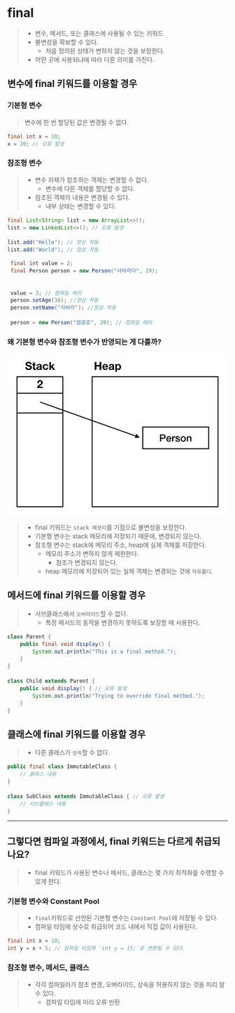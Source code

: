 # final
> - 변수, 메서드, 또는 클래스에 사용될 수 있는 키워드
> - 불변성을 확보할 수 있다.
>   - 처음 정의된 상태가 변하지 않는 것을 보장한다.
> - 어떤 곳에 사용되냐에 따라 다른 의미를 가진다.

## 변수에 final 키워드를 이용할 경우
### 기본형 변수
> 변수에 한 번 할당된 값은 변경될 수 없다.
```java
final int x = 10;
x = 20; // 오류 발생
```

### 참조형 변수
> - 변수 자체가 참조하는 객체는 변경할 수 없다.
>   - 변수에 다른 객체를 할당할 수 없다.
> - 참조된 객체의 내용은 변경될 수 있다.
>   - 내부 상태는 변경할 수 있다.
```java
final List<String> list = new ArrayList<>();
list = new LinkedList<>(); // 오류 발생

list.add("Hello"); // 정상 작동
list.add("World"); // 정상 작동
```

```java
 final int value = 2;
 final Person person = new Person("사바라다", 29);


 value = 3; // 컴파일 에러
 person.setAge(10); //정상 작동
 person.setName("사바라"); //정상 작동

 person = new Person("염광호", 29); // 컴파일 에러
```

### 왜 기본형 변수와 참조형 변수가 반영되는 게 다를까? 
![img.png](img.png)
> - final 키워드는 `stack 메모리`를 기점으로 불변성을 보장한다.
> - 기본형 변수는 stack 메모리에 저장되기 때문에, 변경되지 않는다.
> - 참조형 변수는 stack에 메모리 주소, heap에 실제 객체를 저장한다.
>   - 메모리 주소가 변하지 않게 제한한다.
>     - 참조가 변경되지 않는다.
>   - heap 메모리에 저장되어 있는 실제 객체는 변경되는 것에 `자유롭다`.


## 메서드에 final 키워드를 이용할 경우
> - 서브클래스에서 `오버라이드`할 수 없다.
>   - 특정 메서드의 동작을 변경하지 못하도록 보장할 때 사용한다.
```java
class Parent {
    public final void display() {
        System.out.println("This is a final method.");
    }
}

class Child extends Parent {
    public void display() { // 오류 발생
        System.out.println("Trying to override final method.");
    }
}
```

## 클래스에 final 키워드를 이용할 경우
> - 다른 클래스가 `상속`할 수 없다.
```java
public final class ImmutableClass {
    // 클래스 내용
}

class SubClass extends ImmutableClass { // 오류 발생
    // 서브클래스 내용
}

```

---

## 그렇다면 컴파일 과정에서, final 키워드는 다르게 취급되나요?
> - final 키워드가 사용된 변수나 메서드, 클래스는 몇 가지 최적화를 수행할 수 있게 한다.
### 기본형 변수와 Constant Pool
> - `final`키워드로 선언된 기본형 변수는 `Constant Pool`에 저장될 수 있다.
> - 컴파일 타임에 상수로 취급되어 코드 내에서 직접 값이 사용된다.
```java
final int x = 10;
int y = x + 5; // 컴파일 타임에 'int y = 15;'로 변환될 수 있다.
```

### 참조형 변수, 메서드, 클래스
> - 각각 컴파일러가 참조 변경, 오버라이드, 상속을 허용하지 않는 것을 미리 알 수 있다.
>   - 컴파일 타임에 미리 오류 반환
